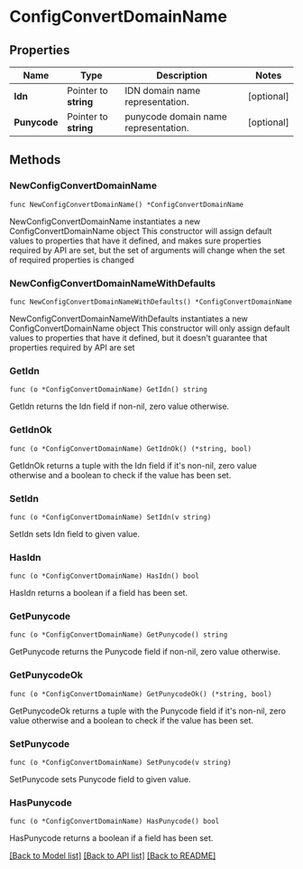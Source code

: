 # ConfigConvertDomainName

## Properties

Name | Type | Description | Notes
------------ | ------------- | ------------- | -------------
**Idn** | Pointer to **string** | IDN domain name representation. | [optional] 
**Punycode** | Pointer to **string** | punycode domain name representation. | [optional] 

## Methods

### NewConfigConvertDomainName

`func NewConfigConvertDomainName() *ConfigConvertDomainName`

NewConfigConvertDomainName instantiates a new ConfigConvertDomainName object
This constructor will assign default values to properties that have it defined,
and makes sure properties required by API are set, but the set of arguments
will change when the set of required properties is changed

### NewConfigConvertDomainNameWithDefaults

`func NewConfigConvertDomainNameWithDefaults() *ConfigConvertDomainName`

NewConfigConvertDomainNameWithDefaults instantiates a new ConfigConvertDomainName object
This constructor will only assign default values to properties that have it defined,
but it doesn't guarantee that properties required by API are set

### GetIdn

`func (o *ConfigConvertDomainName) GetIdn() string`

GetIdn returns the Idn field if non-nil, zero value otherwise.

### GetIdnOk

`func (o *ConfigConvertDomainName) GetIdnOk() (*string, bool)`

GetIdnOk returns a tuple with the Idn field if it's non-nil, zero value otherwise
and a boolean to check if the value has been set.

### SetIdn

`func (o *ConfigConvertDomainName) SetIdn(v string)`

SetIdn sets Idn field to given value.

### HasIdn

`func (o *ConfigConvertDomainName) HasIdn() bool`

HasIdn returns a boolean if a field has been set.

### GetPunycode

`func (o *ConfigConvertDomainName) GetPunycode() string`

GetPunycode returns the Punycode field if non-nil, zero value otherwise.

### GetPunycodeOk

`func (o *ConfigConvertDomainName) GetPunycodeOk() (*string, bool)`

GetPunycodeOk returns a tuple with the Punycode field if it's non-nil, zero value otherwise
and a boolean to check if the value has been set.

### SetPunycode

`func (o *ConfigConvertDomainName) SetPunycode(v string)`

SetPunycode sets Punycode field to given value.

### HasPunycode

`func (o *ConfigConvertDomainName) HasPunycode() bool`

HasPunycode returns a boolean if a field has been set.


[[Back to Model list]](../README.md#documentation-for-models) [[Back to API list]](../README.md#documentation-for-api-endpoints) [[Back to README]](../README.md)


